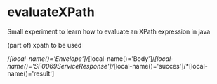 # evaluateXPath

Small experiment to learn how to evaluate an XPath expression in java

(part of) xpath to be used

/*[local-name()='Envelope']/*[local-name()='Body']/*[local-name()='SF0069ServiceResponse']/*[local-name()='succes']/*[local-name()='result']